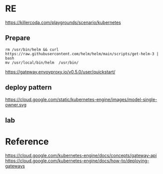 # RE

https://killercoda.com/playgrounds/scenario/kubernetes    

## Prepare

```
rm /usr/bin/helm && curl https://raw.githubusercontent.com/helm/helm/main/scripts/get-helm-3 | bash
mv /usr/local/bin/helm  /usr/bin/

```


https://gateway.envoyproxy.io/v0.5.0/user/quickstart/     

## deploy pattern
https://cloud.google.com/static/kubernetes-engine/images/model-single-owner.svg    


## lab  



# Reference
https://cloud.google.com/kubernetes-engine/docs/concepts/gateway-api                 
https://cloud.google.com/kubernetes-engine/docs/how-to/deploying-gateways             

